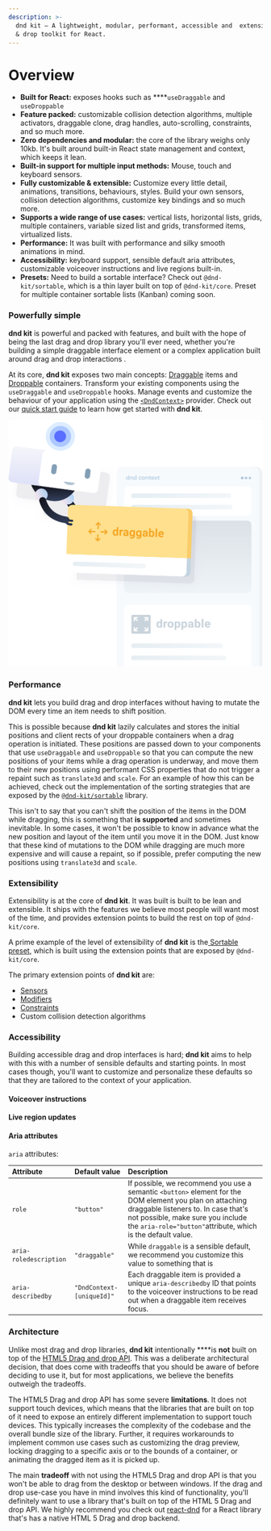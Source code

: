 ```yaml
---
description: >-
  dnd kit – A lightweight, modular, performant, accessible and  extensible drag
  & drop toolkit for React.
---
```


# Overview

* **Built for React:** exposes hooks such as ****`useDraggable` and `useDroppable`
* **Feature packed:** customizable collision detection algorithms, multiple activators, draggable clone, drag handles, auto-scrolling, constraints, and so much more.
* **Zero dependencies and modular:** the core of the library weighs only 10kb. It's built around built-in React state management and context, which keeps it lean.
* **Built-in support for multiple input methods:** Mouse, touch and keyboard sensors.
* **Fully customizable & extensible:** Customize every little detail, animations, transitions, behaviours, styles. Build your own sensors, collision detection algorithms, customize key bindings and so much more.
* **Supports a wide range of use cases:** vertical lists, horizontal lists, grids, multiple containers, variable sized list and grids, transformed items, virtualized lists.
* **Performance:** It was built with performance and silky smooth animations in mind.
* **Accessibility:** keyboard support, sensible default aria attributes, customizable voiceover instructions and live regions built-in.
* **Presets:** Need to build a sortable interface? Check out `@dnd-kit/sortable`, which is a thin layer built on top of `@dnd-kit/core`. Preset for multiple container sortable lists \(Kanban\) coming soon.

### Powerfully simple

**dnd kit** is powerful and packed with features, and built with the hope of being the last drag and drop library you'll ever need, whether you're building a simple draggable interface element or a complex application built around drag and drop interactions .

 At its core, **dnd kit** exposes two main concepts: [Draggable](concepts/draggable/) items and [Droppable](concepts/droppable/) containers. Transform your existing components using the `useDraggable` and `useDroppable` hooks. Manage events and customize the behaviour of your application using the [`<DndContext>`](concepts/context-provider.md)  provider. Check out our [quick start guide](guides/getting-started.md) to learn how get started with **dnd kit**.

![](.gitbook/assets/robot-illustration-concepts.svg)

### Performance

**dnd kit** lets you build drag and drop interfaces without having to mutate the DOM every time an item needs to shift position. 

This is possible because **dnd kit** lazily calculates and stores the initial positions and client rects of your droppable containers when a drag operation is initiated. These positions are passed down to your components that use `useDraggable` and `useDroppable` so that you can compute the new positions of your items while a drag operation is underway, and move them to their new positions using performant CSS properties that do not trigger a repaint such as `translate3d` and `scale`. For an example of how this can be achieved, check out the implementation of the sorting strategies that are exposed by the [`@dnd-kit/sortable`](presets/sortable.md) library.

This isn't to say that you can't shift the position of the items in the DOM while dragging, this is something that **is supported** and sometimes inevitable. In some cases, it won't be possible to know in advance what the new position and layout of the item until you move it in the DOM. Just know that these kind of mutations to the DOM while dragging are much more expensive and will cause a repaint, so if possible, prefer computing the new positions using `translate3d` and `scale`.

### Extensibility

Extensibility is at the core of **dnd kit**. It was built is built to be lean and extensible. It ships with the features we believe most people will want most of the time, and provides extension points to build the rest on top of `@dnd-kit/core`.

A prime example of the level of extensibility of **dnd kit** is the[ Sortable preset](presets/sortable.md), which is built using the extension points that are exposed by `@dnd-kit/core`.

The primary extension points of **dnd kit** are:

* [Sensors](concepts/sensors/)
* [Modifiers](api-documentation/modifiers.md)
* [Constraints](api-documentation/constraints.md)
* Custom collision detection algorithms

### Accessibility

Building accessible drag and drop interfaces is hard; **dnd kit** aims to help with this with a number of sensible defaults and starting points. In most cases though, you'll want to customize and personalize these defaults so that they are tailored to the context of your application.

#### Voiceover instructions



#### Live region updates



#### Aria attributes

 `aria` attributes:

| Attribute | Default value | Description |
| :--- | :--- | :--- |
| `role` | `"button"` | If possible, we recommend you use a semantic `<button>` element for the DOM element you plan on attaching draggable listeners to. In case that's not possible, make sure you include the `aria-role="button"`attribute, which is the default value. |
| `aria-roledescription` | `"draggable"` | While `draggable` is a sensible default, we recommend you customize this value to something that is  |
| `aria-describedby` | `"DndContext-[uniqueId]"` | Each draggable item is provided a unique `aria-describedby` ID that points to the voiceover instructions to be read out when a draggable item receives focus. |



### Architecture

Unlike most drag and drop libraries, **dnd kit** intentionally ****is **not** built on top of the [HTML5 Drag and drop API](https://developer.mozilla.org/en-US/docs/Web/API/HTML_Drag_and_Drop_API). This was a deliberate architectural decision, that does come with tradeoffs that you should be aware of before deciding to use it, but for most applications, we believe the benefits outweigh the tradeoffs. 

The HTML5 Drag and drop API has some severe **limitations**. It does not support touch devices, which means that the libraries that are built on top of it need to expose an entirely different implementation to support touch devices. This typically increases the complexity of the codebase and the overall bundle size of the library. Further, it requires workarounds to implement common use cases such as customizing the drag preview, locking dragging to a specific axis or to the bounds of a container, or animating the dragged item as it is picked up. 

The main **tradeoff** with not using the HTML5 Drag and drop API is that you won't be able to drag from the desktop or between windows. If the drag and drop use-case you have in mind involves this kind of functionality, you'll definitely want to use a library that's built on top of the HTML 5 Drag and drop API. We highly recommend you check out [react-dnd](https://github.com/react-dnd/react-dnd/) for a React library that's has a native HTML 5 Drag and drop backend.









